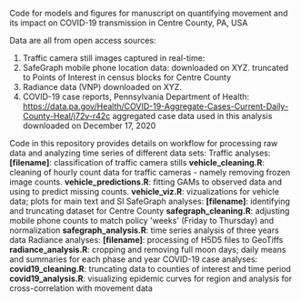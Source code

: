 Code for models and figures for manuscript on quantifying movement and its impact on COVID-19 transmission in Centre County, PA, USA

Data are all from open access sources:
1. Traffic camera still images captured in real-time:
2. SafeGraph mobile phone location data:
    downloaded on XYZ. truncated to Points of Interest in census blocks for Centre County
3. Radiance data (VNP)
    downloaded on XYZ. 
4. COVID-19 case reports, Pennsylvania Department of Health:
  https://data.pa.gov/Health/COVID-19-Aggregate-Cases-Current-Daily-County-Heal/j72v-r42c
  aggregated case data used in this analysis downloaded on December 17, 2020
  
Code in this repository provides details on workflow for processing raw data and analyzing time series of different data sets:
Traffic analyses:
  **[filename]**: classification of traffic camera stills
  **vehicle_cleaning.R**: cleaning of hourly count data for traffic cameras - namely removing frozen image counts.
  **vehicle_predictions.R**: fitting GAMs to observed data and using to predict missing counts.
  **vehicle_viz.R**: vizualizations for vehicle data; plots for main text and SI
SafeGraph analyses:
  **[filename]**: identifying and truncating dataset for Centre County
  **safegraph_cleaning.R**: adjusting mobile phone counts to match policy 'weeks' (Friday to Thursday) and normalization
  **safegraph_analysis.R**: time series analysis of three years data
Radiance analyses:
  **[filename]**: processing of H5D5 files to GeoTiffs
  **radiance_analysis.R**: cropping and removing full moon days; daily means and summaries for each phase and year 
COVID-19 case analyses:
  **covid19_cleaning.R**: truncating data to counties of interest and time period
  **covid19_analysis.R**: visualizing epidemic curves for region and analysis for cross-correlation with movement data
  
